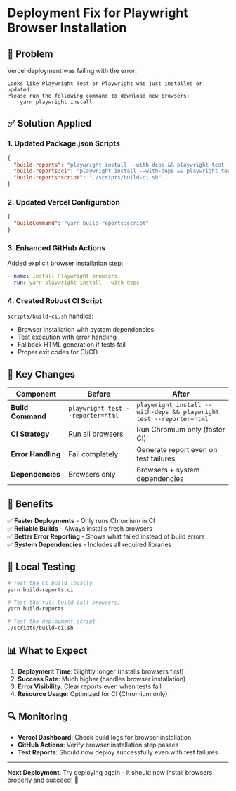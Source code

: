 # Deployment Fix for Playwright Browser Installation

## 🐛 Problem

Vercel deployment was failing with the error:

```
Looks like Playwright Test or Playwright was just installed or updated.
Please run the following command to download new browsers:
    yarn playwright install
```

## ✅ Solution Applied

### 1. **Updated Package.json Scripts**

```json
{
  "build-reports": "playwright install --with-deps && playwright test --reporter=html",
  "build-reports:ci": "playwright install --with-deps && playwright test --reporter=html --project=chromium",
  "build-reports:script": "./scripts/build-ci.sh"
}
```

### 2. **Updated Vercel Configuration**

```json
{
  "buildCommand": "yarn build-reports:script"
}
```

### 3. **Enhanced GitHub Actions**

Added explicit browser installation step:

```yaml
- name: Install Playwright browsers
  run: yarn playwright install --with-deps
```

### 4. **Created Robust CI Script**

`scripts/build-ci.sh` handles:

- Browser installation with system dependencies
- Test execution with error handling
- Fallback HTML generation if tests fail
- Proper exit codes for CI/CD

## 🎯 Key Changes

| Component          | Before                            | After                                                               |
| ------------------ | --------------------------------- | ------------------------------------------------------------------- |
| **Build Command**  | `playwright test --reporter=html` | `playwright install --with-deps && playwright test --reporter=html` |
| **CI Strategy**    | Run all browsers                  | Run Chromium only (faster CI)                                       |
| **Error Handling** | Fail completely                   | Generate report even on test failures                               |
| **Dependencies**   | Browsers only                     | Browsers + system dependencies                                      |

## 🚀 Benefits

✅ **Faster Deployments** - Only runs Chromium in CI  
✅ **Reliable Builds** - Always installs fresh browsers  
✅ **Better Error Reporting** - Shows what failed instead of build errors  
✅ **System Dependencies** - Includes all required libraries

## 🔧 Local Testing

```bash
# Test the CI build locally
yarn build-reports:ci

# Test the full build (all browsers)
yarn build-reports

# Test the deployment script
./scripts/build-ci.sh
```

## 📊 What to Expect

1. **Deployment Time**: Slightly longer (installs browsers first)
2. **Success Rate**: Much higher (handles browser installation)
3. **Error Visibility**: Clear reports even when tests fail
4. **Resource Usage**: Optimized for CI (Chromium only)

## 🔍 Monitoring

- **Vercel Dashboard**: Check build logs for browser installation
- **GitHub Actions**: Verify browser installation step passes
- **Test Reports**: Should now deploy successfully even with test failures

---

**Next Deployment**: Try deploying again - it should now install browsers properly and succeed! 🎉
